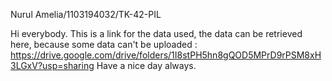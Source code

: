 Nurul Amelia/1103194032/TK-42-PIL

Hi everybody.
This is a link for the data used, the data can be retrieved here, because some data can't be uploaded :
https://drive.google.com/drive/folders/1I8stPH5hn8gQOD5MPrD9rPSM8xH3LGxV?usp=sharing
Have a nice day always.
